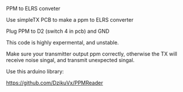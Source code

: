 PPM to ELRS conveter

Use simpleTX PCB to make a ppm to ELRS converter

Plug PPM to D2 (switch 4 in pcb) and GND

This code is highly expermental, and unstable.

Make sure your transmitter output ppm correctly, otherwise the TX will receive noise singal, and transmit unexpected singal.

Use this arduino library:

https://github.com/DzikuVx/PPMReader

